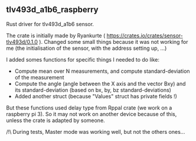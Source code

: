 ## tlv493d_a1b6_raspberry

Rust driver for tlv493d_a1b6 sensor.

The crate is initially made by Ryankurte ( https://crates.io/crates/sensor-tlv493d/0.1.0 ).
Changed some small things because it was not working for me (the initialisation of the sensor, with the address setting up, ...)

I added somes functions for specific things I needed to do like:
 - Compute mean over N measurements, and compute standard-deviation of the measurement
 - Compute the angle (angle between the X axis and the vector Bxy) and its standard-deviation (based on bx, by, bz standard-deviations)
 - Added another struct (because "Values" struct has private fields !)

But these functions used delay type from Rppal crate (we work on a raspberry pi 3). So it may not work on another device
because of this, unless the crate is adapted by someone.

/!\ During tests, Master mode was working well, but not the others ones...